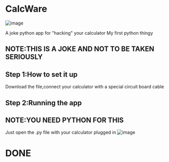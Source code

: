# CalcWare
![image](https://user-images.githubusercontent.com/126391442/221408306-4359e368-38bd-4a2c-965c-69ef33d27209.png)

A joke python app for "hacking" your calculator
My first python thingy
## NOTE:THIS IS A JOKE AND NOT TO BE TAKEN SERIOUSLY
## Step 1:How to set it up
Download the file,connect your calculator with a special circuit board cable
## Step 2:Running the app
## NOTE:YOU NEED PYTHON FOR THIS
Just open the .py file with your calculator plugged in
![image](https://user-images.githubusercontent.com/126391442/221409710-dbb2e31c-dc4a-474a-9190-2b141da8ab40.png)
# DONE
